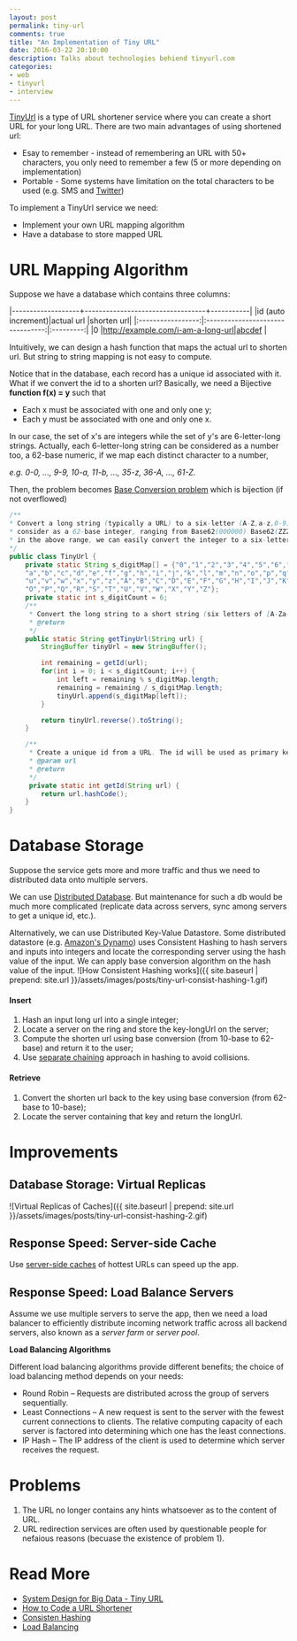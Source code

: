 ```yaml
---
layout: post
permalink: tiny-url
comments: true
title: "An Implementation of Tiny URL"
date: 2016-03-22 20:10:00
description: Talks about technologies behiend tinyurl.com
categories:
- web
- tinyurl
- interview
---
```


[TinyUrl](http://tinyurl.com) is a type of URL shortener service where you can create a short URL for your long URL.
There are two main advantages of using shortened url:

* Esay to remember - instead of remembering an URL with 50+ characters, you only need to remember a few (5 or more depending on implementation)
* Portable - Some systems have limitation on the total characters to be used (e.g. SMS and [Twitter](https://twitter.com))

To implement a TinyUrl service we need:

* Implement your own URL mapping algorithm
* Have a database to store mapped URL

# URL Mapping Algorithm
Suppose we have a database which contains three columns:

|-------------------+----------------------------------+-----------|
|id (auto increment)|actual url                        |shorten url|
|:-----------------:|:--------------------------------:|:---------:|
|0                  |http://example.com/i-am-a-long-url|abcdef     |

Intuitively, we can design a hash function that maps the actual url to shorten url. But string to string mapping is not easy to compute.

Notice that in the database, each record has a unique id associated with it. What if we convert the id to a shorten url?
Basically, we need a Bijective **function f(x) = y** such that

- Each x must be associated with one and only one y;
- Each y must be associated with one and only one x.

In our case, the set of x's are integers while the set of y's are 6-letter-long strings. Actually, each 6-letter-long string can be considered as a number too, a 62-base numeric, if we map each distinct character to a number,

*e.g. 0-0, ..., 9-9, 10-a, 11-b, ..., 35-z, 36-A, ..., 61-Z.*

Then, the problem becomes [Base Conversion problem](https://en.wikipedia.org/wiki/Positional_notation#Base_conversion) which is bijection (if not overflowed)

```java
/**
* Convert a long string (typically a URL) to a six-letter (A-Z,a-z,0-9) short string. The six-letter short string can be
* consider as a 62-base integer, ranging from Base62(000000) Base62(ZZZZZZ). If we can map a long string to an integer
* in the above range, we can easily convert the integer to a six-letter short string.
*/
public class TinyUrl {
    private static String s_digitMap[] = {"0","1","2","3","4","5","6","7","8","9",
    "a","b","c","d","e","f","g","h","i","j","k","l","m","n","o","p","q","r","s","t",
    "u","v","w","x","y","z","A","B","C","D","E","F","G","H","I","J","K","L","M","N",
    "O","P","Q","R","S","T","U","V","W","X","Y","Z"};
    private static int s_digitCount = 6;
    /**
     * Convert the long string to a short string (six letters of [A-Za-z0-9])
     * @return
     */
    public static String getTinyUrl(String url) {
        StringBuffer tinyUrl = new StringBuffer();

        int remaining = getId(url);
        for(int i = 0; i < s_digitCount; i++) {
            int left = remaining % s_digitMap.length;
            remaining = remaining / s_digitMap.length;
            tinyUrl.append(s_digitMap[left]);
        }

        return tinyUrl.reverse().toString();
    }

    /**
     * Create a unique id from a URL. The id will be used as primary key in database
     * @param url
     * @return
     */
     private static int getId(String url) {
        return url.hashCode();
    }
}
```

# Database Storage
Suppose the service gets more and more traffic and thus we need to distributed data onto multiple servers.

We can use [Distributed Database](https://en.wikipedia.org/wiki/Distributed_database). But maintenance for such a db would be much more complicated (replicate data across servers, sync among servers to get a unique id, etc.).

Alternatively, we can use Distributed Key-Value Datastore.
Some distributed datastore (e.g. [Amazon's Dynamo](https://www.youtube.com/watch?v=oz-7wJJ9HZ0)) uses Consistent Hashing to hash servers and inputs into integers and locate the corresponding server using the hash value of the input. We can apply base conversion algorithm on the hash value of the input.
![How Consistent Hashing works]({{ site.baseurl | prepend: site.url }}/assets/images/posts/tiny-url-consist-hashing-1.gif)

#### Insert
1. Hash an input long url into a single integer;
2. Locate a server on the ring and store the key-longUrl on the server;
3. Compute the shorten url using base conversion (from 10-base to 62-base) and return it to the user;
4. Use [separate chaining](https://en.wikipedia.org/wiki/Hash_table#Separate_chaining) approach in hashing to avoid collisions.

#### Retrieve
1. Convert the shorten url back to the key using base conversion (from 62-base to 10-base);
2. Locate the server containing that key and return the longUrl.

# Improvements

## Database Storage: Virtual Replicas
![Virtual Replicas of Caches]({{ site.baseurl | prepend: site.url }}/assets/images/posts/tiny-url-consist-hashing-2.gif)

## Response Speed: Server-side Cache
Use [server-side caches](http://www.computerweekly.com/opinion/Server-side-flash-cache-pros-outweigh-the-cons-for-many) of hottest URLs can speed up the app.

## Response Speed: Load Balance Servers
Assume we use multiple servers to serve the app, then we need a load balancer to efficiently distribute incoming network traffic across all backend servers, also known as a *server farm* or *server pool*.

**Load Balancing Algorithms**

Different load balancing algorithms provide different benefits; the choice of load balancing method depends on your needs:

- Round Robin – Requests are distributed across the group of servers sequentially.
- Least Connections – A new request is sent to the server with the fewest current connections to clients. The relative computing capacity of each server is factored into determining which one has the least connections.
- IP Hash – The IP address of the client is used to determine which server receives the request.

# Problems

1. The URL no longer contains any hints whatsoever as to the content of URL.
2. URL redirection services are often used by questionable people for nefaious reasons (becuase the existence of problem 1).


# Read More
- [System Design for Big Data - Tiny URL](http://n00tc0d3r.blogspot.com/2013/09/big-data-tinyurl.html)
- [How to Code a URL Shortener](http://stackoverflow.com/questions/742013/how-to-code-a-url-shortener)
- [Consisten Hashing](http://www.tom-e-white.com/2007/11/consistent-hashing.html)
- [Load Balancing](https://www.nginx.com/resources/glossary/load-balancing/)
